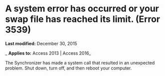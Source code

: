 
# A system error has occurred or your swap file has reached its limit. (Error 3539)

 **Last modified:** December 30, 2015

 _ **Applies to:** Access 2013 | Access 2016_

The Synchronizer has made a system call that resulted in an unexpected problem. Shut down, turn off, and then reboot your computer.

